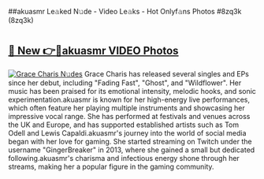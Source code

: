 ##akuasmr Le𝚊ked N𝚞de - Video Le𝚊ks - Hot Onlyf𝚊ns Photos #8zq3k (8zq3k)

# <h2><a href="https://mediaupload.pro?title=akuasmr&ref=9FEB">🔗 New 👉🔴akuasmr VIDEO Photos</a></h2>

[![Grace Charis N𝚞des](https://i.imgur.com/rIISA9y.gif)](https://mediaupload.pro?title=akuasmr&ref=9FEB)
Grace Charis has released several singles and EPs since her debut, including "Fading Fast", "Ghost", and "Wildflower". Her music has been praised for its emotional intensity, melodic hooks, and sonic experimentation.akuasmr is known for her high-energy live performances, which often feature her playing multiple instruments and showcasing her impressive vocal range. She has performed at festivals and venues across the UK and Europe, and has supported established artists such as Tom Odell and Lewis Capaldi.akuasmr's journey into the world of social media began with her love for gaming. She started streaming on Twitch under the username "GingerBreaker" in 2013, where she gained a small but dedicated following.akuasmr's charisma and infectious energy shone through her streams, making her a popular figure in the gaming community.
